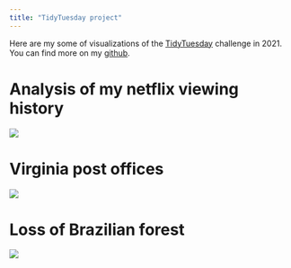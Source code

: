 ```yaml
---
title: "TidyTuesday project"
---
```


Here are my some of visualizations of the [TidyTuesday](https://github.com/rfordatascience/tidytuesday) challenge in 2021. You can find more on my [github](https://github.com/Kim-s-h/tidytuesday).

# Analysis of my netflix viewing history 

![](/gallery/figures/netflix_ep.png)

# Virginia post offices

![](/gallery/figures/virginia_postoffice.png)

# Loss of Brazilian forest

![](/gallery/figures/brazil_loss.png)
